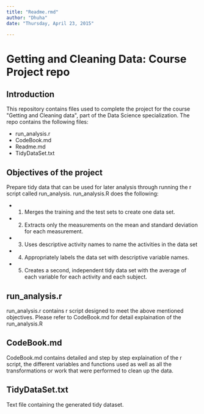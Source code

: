 ```yaml
---
title: "Readme.rmd"
author: "Dhuha"
date: "Thursday, April 23, 2015"

---
```


# Getting and Cleaning Data: Course Project repo
## Introduction
This repository contains files used to complete the project for the course "Getting and Cleaning data", part of the Data Science specialization.
The repo contains the following files:
* run_analysis.r
* CodeBook.md
* Readme.md
* TidyDataSet.txt

## Objectives of the project
Prepare tidy data that can be used for later analysis through running the r script called run_analysis.
  run_analysis.R  does the following:
* 1.  Merges the training and the test sets to create one data set.
* 2.	Extracts only the measurements on the mean and standard deviation for each measurement. 
* 3.	Uses descriptive activity names to name the activities in the data set
* 4.	Appropriately labels the data set with descriptive variable names. 
* 5.	Creates a second, independent tidy data set with the average of each variable for each activity and each subject.

## run_analysis.r
run_analysis.r contains r script designed to meet the above mentioned objectives.
Please refer to CodeBook.md for detail explaination of the run_analysis.R

## CodeBook.md
CodeBook.md contains detailed and step by step explaination of the r script, the different variables and functions used as well as all the transformations or work that were performed to clean up the data.

## TidyDataSet.txt
Text file containing the generated tidy dataset.



